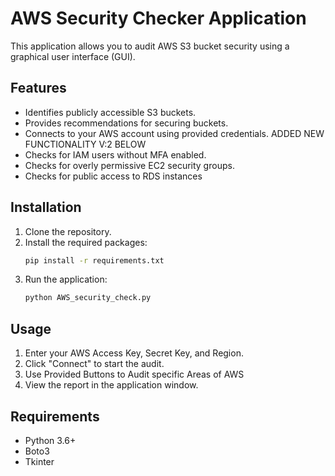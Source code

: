 # AWS Security Checker Application

This application allows you to audit AWS S3 bucket security using a graphical user interface (GUI).

## Features

- Identifies publicly accessible S3 buckets.
- Provides recommendations for securing buckets.
- Connects to your AWS account using provided credentials.
  ADDED NEW FUNCTIONALITY V:2 BELOW
- Checks for IAM users without MFA enabled.
- Checks for overly permissive EC2 security groups.
- Checks for public access to RDS instances

## Installation

1. Clone the repository.
2. Install the required packages:
    ```sh
    pip install -r requirements.txt
    ```
3. Run the application:
    ```sh
    python AWS_security_check.py
    ```

## Usage

1. Enter your AWS Access Key, Secret Key, and Region.
2. Click "Connect" to start the audit.
3. Use Provided Buttons to Audit specific Areas of AWS
4. View the report in the application window.

## Requirements

- Python 3.6+
- Boto3
- Tkinter
